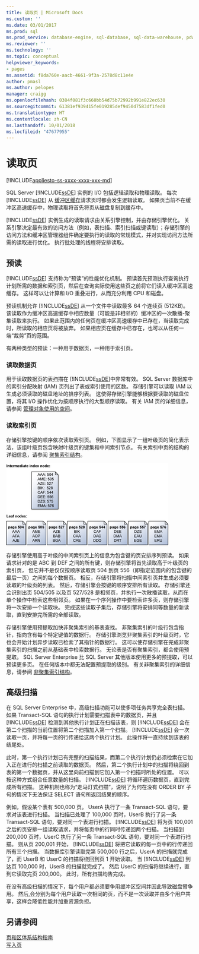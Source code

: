 ```yaml
---
title: 读取页 | Microsoft Docs
ms.custom: ''
ms.date: 03/01/2017
ms.prod: sql
ms.prod_service: database-engine, sql-database, sql-data-warehouse, pdw
ms.reviewer: ''
ms.technology: ''
ms.topic: conceptual
helpviewer_keywords:
- pages
ms.assetid: f8da760e-aacb-4661-9f3a-2578d8c11e4e
author: pmasl
ms.author: pelopes
manager: craigg
ms.openlocfilehash: 0384f081f3c660bb54d75b72992b991e822ec630
ms.sourcegitcommit: 61381ef939415fe019285def9450d7583df1fed0
ms.translationtype: HT
ms.contentlocale: zh-CN
ms.lasthandoff: 10/01/2018
ms.locfileid: "47677955"
---
```

# <a name="reading-pages"></a>读取页
[!INCLUDE[appliesto-ss-xxxx-xxxx-xxx-md](../includes/appliesto-ss-xxxx-xxxx-xxx-md.md)]

SQL Server [!INCLUDE[ssDE](../includes/ssde-md.md)] 实例的 I/O 包括逻辑读取和物理读取。 每次 [!INCLUDE[ssDE](../includes/ssde-md.md)] 从 [缓冲区缓存](../relational-databases/memory-management-architecture-guide.md)请求页时都会发生逻辑读取。 如果页当前不在缓冲区高速缓存中，物理读取将首先将页从磁盘复制到缓存中。

[!INCLUDE[ssDE](../includes/ssde-md.md)] 实例生成的读取请求由关系引擎控制，并由存储引擎优化。 关系引擎决定最有效的访问方法（例如，表扫描、索引扫描或键读取）；存储引擎的访问方法和缓冲区管理器组件确定要执行的读取的常规模式，并对实现访问方法所需的读取进行优化。 执行批处理的线程将安排读取。

## <a name="read-ahead"></a>预读
[!INCLUDE[ssDE](../includes/ssde-md.md)] 支持称为“预读”的性能优化机制。 预读首先预测执行查询执行计划所需的数据和索引页，然后在查询实际使用这些页之前将它们读入缓冲区高速缓存。 这样可以让计算和 I/O 重叠进行，从而充分利用 CPU 和磁盘。 

预读机制允许 [!INCLUDE[ssDE](../includes/ssde-md.md)] 从一个文件中读取最多 64 个连续页 (512KB)。 该读取作为缓冲区高速缓存中相应数量（可能是非相邻的）缓冲区的一次散播-聚集读取来执行。 如果此范围内的任何页在缓冲区高速缓存中已存在，当读取完成时，所读取的相应页将被放弃。 如果相应页在缓存中已存在，也可以从任何一端“裁剪”页的范围。

有两种类型的预读：一种用于数据页，一种用于索引页。

### <a name="reading-data-pages"></a>读取数据页
用于读取数据页的表扫描在 [!INCLUDE[ssDE](../includes/ssde-md.md)]中非常有效。 SQL Server 数据库中的索引分配映射 (IAM) 页列出了表或索引使用的区数。 存储引擎可以读取 IAM 以生成必须读取的磁盘地址的排序列表。 这使得存储引擎能够根据要读取的磁盘位置，将其 I/O 操作优化为按顺序执行的大型顺序读取。 有关 IAM 页的详细信息，请参阅 [管理对象使用的空间](../relational-databases/pages-and-extents-architecture-guide.md)。

### <a name="reading-index-pages"></a>读取索引页
存储引擎按键的顺序依次读取索引页。 例如，下图显示了一组叶级页的简化表示法，该组叶级页包含映射叶级页的键集和中间索引节点。 有关索引中页的结构的详细信息，请参阅 [聚集索引结构](../relational-databases/pages-and-extents-architecture-guide.md)。

![Reading_Pages](../relational-databases/media/reading-pages.gif)

存储引擎使用高于叶级的中间索引页上的信息为包含键的页安排序列预读。 如果请求针对的是 ABC 到 DEF 之间的所有键，则存储引擎将首先读取高于叶级页的索引页， 但它并不是仅仅按顺序读取页 504 到页 556（即指定范围内的包含键的最后一页）之间的每个数据页。 相反，存储引擎将扫描中间索引页并生成必须要读取的叶级页的列表。 然后，存储引擎会按键的顺序安排所有读取。 存储引擎还会识别出页 504/505 以及页 527/528 是相邻页，并执行一次散播读取，从而在单个操作中检索这些相邻页。 如果在一个序列操作中要检索许多页，则存储引擎将一次安排一个读取块。 完成这些读取子集后，存储引擎将安排同等数量的新读取，直到安排完所需的全部读取。

存储引擎使用预提取加快非聚集索引的基表查找。 非聚集索引的叶级行包含指针，指向含有每个特定键值的数据行。 存储引擎浏览非聚集索引的叶级页时，它也会开始计划异步读取已检索了其指针的数据行。 这可以使存储引擎在完成非聚集索引的扫描之前从基础表中检索数据行。 无论表是否有聚集索引，都会使用预提取。 SQL Server Enterprise 比 SQL Server 其他版本使用更多的预提取，可以预读更多页。 在任何版本中都无法配置预提取的级别。 有关非聚集索引的详细信息，请参阅 [非聚集索引结构](../relational-databases/pages-and-extents-architecture-guide.md)。

## <a name="advanced-scanning"></a>高级扫描
在 SQL Server Enterprise 中，高级扫描功能可以使多项任务共享完全表扫描。 如果 Transact-SQL 语句的执行计划需要扫描表中的数据页，并且 [!INCLUDE[ssDE](../includes/ssde-md.md)] 检测到其他执行计划正在扫描该表，则 [!INCLUDE[ssDE](../includes/ssde-md.md)] 会在第二个扫描的当前位置将第二个扫描加入第一个扫描。 [!INCLUDE[ssDE](../includes/ssde-md.md)] 会一次读取一页，并将每一页的行传递给这两个执行计划。 此操作将一直持续到该表的结尾处。 

此时，第一个执行计划已有完整的扫描结果，而第二个执行计划仍必须检索在它加入正在进行的扫描之前读取的数据页。 然后，第二个执行计划中的扫描将绕回到表的第一个数据页，并从这里向前扫描到它加入第一个扫描时所处的位置。 可以按这种方式组合任意数量的扫描。 [!INCLUDE[ssDE](../includes/ssde-md.md)] 将循环遍历数据页，直到完成所有扫描。 这种机制也称为“走马灯式扫描”，说明了为何在没有 ORDER BY 子句的情况下无法保证 SELECT 语句所返回结果的顺序。 

例如，假设某个表有 500,000 页。 UserA 执行了一条 Transact-SQL 语句，要求对该表进行扫描。 当扫描已处理了 100,000 页时，UserB 执行了另一条 Transact-SQL 语句，要对同一个表进行扫描。 [!INCLUDE[ssDE](../includes/ssde-md.md)] 将为页 100,001 之后的页安排一组读取请求，并将每页中的行同时传递回两个扫描。 当扫描到 200,000 页时，UserC 执行了另一条 Transact-SQL 语句，要对同一个表进行扫描。 则从页 200,001 开始， [!INCLUDE[ssDE](../includes/ssde-md.md)] 将把它读取的每一页中的行传递回所有三个扫描。 当数据库引擎读取完第 500,000 行之后，UserA 的扫描就完成了，而 UserB 和 UserC 的扫描将绕回到页 1 开始读取。 当 [!INCLUDE[ssDE](../includes/ssde-md.md)] 到达页 100,000 时，UserB 的扫描就完成了。 然后 UserC 的扫描将继续进行，直到它读取完页 200,000。 此时，所有扫描均告完成。 

在没有高级扫描的情况下，每个用户都必须要争用缓冲区空间并因此导致磁盘臂争用。 然后,会分别为每个用户读取一次相同的页，而不是一次读取并由多个用户共享，这样会降低性能并加重资源负担。

## <a name="see-also"></a>另请参阅
[页和区体系结构指南](../relational-databases/pages-and-extents-architecture-guide.md)   
 [写入页](../relational-databases/writing-pages.md)
